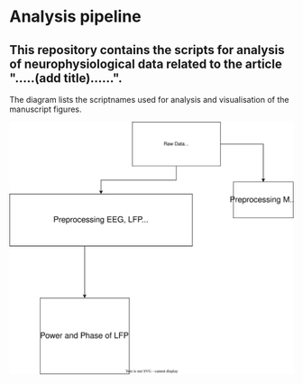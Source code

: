 # Analysis pipeline

## This repository contains the scripts for analysis of neurophysiological data related to the article ".....(add title)......".
The diagram lists the scriptnames used for analysis and visualisation of the manuscript figures.

![Alt text](https://github.com/chrihoni/University-of-Oslo_PCI_Mouse_Analysis/blob/main/Mouse_pci_analysis_pipeline_uio.drawio.svg)

